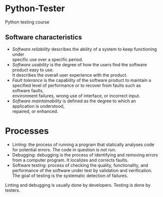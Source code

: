# Python-Tester
Python testing course




## Software characteristics 

- *Software reliability* describes the ability of a system to keep functioning under  
  specific use over a specific period.  
- *Software usability* is the degree of how the users find the software product easy to use.  
  It describes the overall user experience with the product.  
- *Fault tolerance* is the capability of the software product to maintain a  
  specified level of performance or to recover from faults such as software faults,  
  environment failures, wrong use of interface, or incorrect input.  
- *Software maintainability* is defined as the degree to which an application is understood,  
  repaired, or enhanced.  


# Processes 

 - Linting: the process of running a program that statically analyses code for potential errors.
   The code in question is not run. 
 - Debugging: debugging is the process of identifying and removing errors from a computer program.
   It localizes and corrects faults. 
 - Software testing:  process of checking the quality, functionality, and performance of the software
   under test by validation and verification. The goal of testing is the systematic detection of failures.

Linting and debugging is usually done by developers. Testing is done by testers. 
